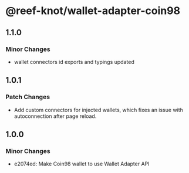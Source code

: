 # @reef-knot/wallet-adapter-coin98

## 1.1.0

### Minor Changes

- wallet connectors id exports and typings updated

## 1.0.1

### Patch Changes

- Add custom connectors for injected wallets, which fixes an issue with autoconnection after page reload.

## 1.0.0

### Minor Changes

- e2074ed: Make Coin98 wallet to use Wallet Adapter API
